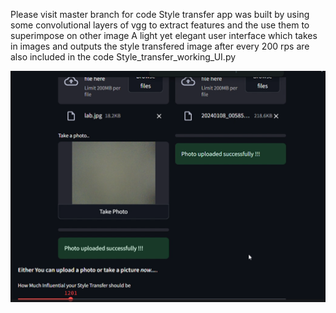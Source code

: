 
Please visit master branch for code
Style transfer app was built by using some convolutional layers of vgg to extract features and the use them to superimpose on other image
A light yet elegant user interface which takes in images and outputs the style transfered image after every 200 rps are also included in the code
Style_transfer_working_UI.py

![alt text](https://github.com/leo22092/Neural_styleTransf_img_generate/blob/0c5afa1a6f613b3a3dc9bae1e8260471e3ca7763/style_transfer.png)
